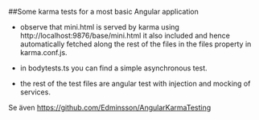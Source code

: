 ##Some karma tests for a most basic Angular application 

- observe that mini.html is served by karma using http://localhost:9876/base/mini.html it also included and hence automatically fetched along the rest of the files in the files property in karma.conf.js.

- in bodytests.ts you can find a simple asynchronous test.

- the rest of the test files are angular test with injection and mocking of services.

Se även https://github.com/Edminsson/AngularKarmaTesting